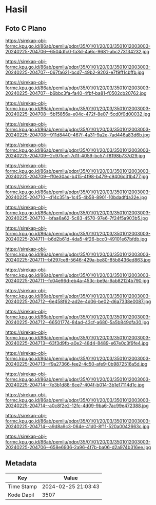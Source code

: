 # Hasil

## Foto C Plano

https://sirekap-obj-formc.kpu.go.id/86ab/pemilu/pdpr/35/01/01/20/03/3501012003003-20240225-204706--6504dfc0-fa3d-4a6c-9681-abc273134232.jpg

https://sirekap-obj-formc.kpu.go.id/86ab/pemilu/pdpr/35/01/01/20/03/3501012003003-20240225-204707--067fa621-bcd7-49b2-9203-e7f9ff1cbffb.jpg

https://sirekap-obj-formc.kpu.go.id/86ab/pemilu/pdpr/35/01/01/20/03/3501012003003-20240225-204707--b6bbc3fa-fa40-4fbf-ba81-f0502cb20762.jpg

https://sirekap-obj-formc.kpu.go.id/86ab/pemilu/pdpr/35/01/01/20/03/3501012003003-20240225-204708--5b15856a-e04c-472f-8e07-5cd0f0d00032.jpg

https://sirekap-obj-formc.kpu.go.id/86ab/pemilu/pdpr/35/01/01/20/03/3501012003003-20240225-204708--911d8440-467f-4a31-9a2e-7ad446a83d6b.jpg

https://sirekap-obj-formc.kpu.go.id/86ab/pemilu/pdpr/35/01/01/20/03/3501012003003-20240225-204709--2c97fcef-7d1f-4059-bc57-f8198b737d29.jpg

https://sirekap-obj-formc.kpu.go.id/86ab/pemilu/pdpr/35/01/01/20/03/3501012003003-20240225-204709--ff0e30ad-b415-4f98-b479-c9406c31b477.jpg

https://sirekap-obj-formc.kpu.go.id/86ab/pemilu/pdpr/35/01/01/20/03/3501012003003-20240225-204710--d14c351a-1c45-4b58-8901-10bdadfda32e.jpg

https://sirekap-obj-formc.kpu.go.id/86ab/pemilu/pdpr/35/01/01/20/03/3501012003003-20240225-204710--bfaa6a62-5c83-4570-97e6-7f24f5a903b5.jpg

https://sirekap-obj-formc.kpu.go.id/86ab/pemilu/pdpr/35/01/01/20/03/3501012003003-20240225-204711--b6d2b61d-4da5-4f26-bcc0-49101e67bfdb.jpg

https://sirekap-obj-formc.kpu.go.id/86ab/pemilu/pdpr/35/01/01/20/03/3501012003003-20240225-204711--bf297ce8-5646-429a-be80-85b8436ed863.jpg

https://sirekap-obj-formc.kpu.go.id/86ab/pemilu/pdpr/35/01/01/20/03/3501012003003-20240225-204711--fc04e96d-eb4a-453c-be9a-9ab82124b790.jpg

https://sirekap-obj-formc.kpu.go.id/86ab/pemilu/pdpr/35/01/01/20/03/3501012003003-20240225-204712--6e458f62-ad2e-4d06-be02-d6a7338e0087.jpg

https://sirekap-obj-formc.kpu.go.id/86ab/pemilu/pdpr/35/01/01/20/03/3501012003003-20240225-204712--66501774-84ad-43cf-a680-5a5b849dfa30.jpg

https://sirekap-obj-formc.kpu.go.id/86ab/pemilu/pdpr/35/01/01/20/03/3501012003003-20240225-204713--63f3d9fb-a0e2-48d4-8489-e67e0c3f9fe4.jpg

https://sirekap-obj-formc.kpu.go.id/86ab/pemilu/pdpr/35/01/01/20/03/3501012003003-20240225-204713--f9a27366-fee2-4c50-afe9-0b9872516a5d.jpg

https://sirekap-obj-formc.kpu.go.id/86ab/pemilu/pdpr/35/01/01/20/03/3501012003003-20240225-204714--7e3b1d88-6ce7-404f-b014-3b1e17114d1c.jpg

https://sirekap-obj-formc.kpu.go.id/86ab/pemilu/pdpr/35/01/01/20/03/3501012003003-20240225-204714--a0c8f2e2-12fc-4d09-9ba6-7ac99e472388.jpg

https://sirekap-obj-formc.kpu.go.id/86ab/pemilu/pdpr/35/01/01/20/03/3501012003003-20240225-204714--a9d8a9c3-064e-41d0-8f11-520a0042663c.jpg

https://sirekap-obj-formc.kpu.go.id/86ab/pemilu/pdpr/35/01/01/20/03/3501012003003-20240225-204706--658e6936-2a96-4f7b-ba06-d2a974b316ee.jpg


## Metadata

| Key        | Value               |
| ---------- | ------------------- |
| Time Stamp | 2024-02-25 21:03:43 |
| Kode Dapil | 3507                |



